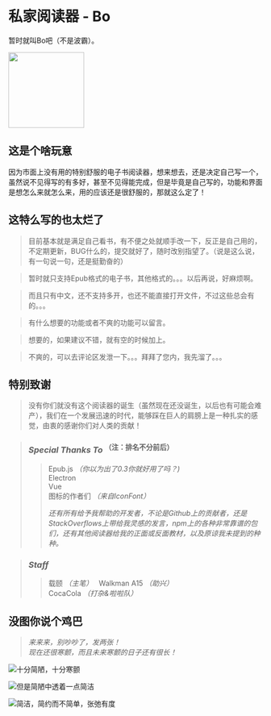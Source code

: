 

# 私家阅读器 - Bo
暂时就叫Bo吧（不是波霸）。  

<img width=150 height=150 src="https://raw.githubusercontent.com/wangzaiyi/EpubReader/master/static/Bo.png">

## 这是个啥玩意
因为市面上没有用的特别舒服的电子书阅读器，想来想去，还是决定自己写一个，虽然说不见得写的有多好，甚至不见得能完成，但是毕竟是自己写的，功能和界面是想怎么来就怎么来，用的应该还是很舒服的，那就这么定了！

## 这特么写的也太烂了
    
>目前基本就是满足自己看书，有不便之处就顺手改一下，反正是自己用的，不定期更新，BUG什么的，提交就好了，随时改别指望了。（说是这么说，有一句说一句，还是挺勤奋的）

>暂时就只支持Epub格式的电子书，其他格式的。。。以后再说，好麻烦啊。  

>而且只有中文，还不支持多开，也还不能直接打开文件，不过这些总会有的。。。

>有什么想要的功能或者不爽的功能可以留言。  

>想要的，如果建议不错，就有空的时候加上。 

>不爽的，可以去评论区发泄一下。。。拜拜了您内，我先溜了。。。

## 特别致谢

>没有你们就没有这个阅读器的诞生（虽然现在还没诞生，以后也有可能会难产），我们在一个发展迅速的时代，能够踩在巨人的肩膀上是一种扎实的感觉，由衷的感谢你们对人类的贡献！  


>### *Special Thanks To* <sup>（注：排名不分前后）</sup>
>>Epub.js *（你以为出了0.3你就好用了吗？)*      
>>Electron    
>>Vue    
>>图标的作者们 *（来自IconFont）*
>>
>>*还有所有给予我帮助的开发者，不论是Github上的贡献者，还是StackOverflows上带给我灵感的发言，npm上的各种非常靠谱的包们，还有其他阅读器给我的正面或反面教材，以及原谅我未提到的种种。*

>### *Staff*
>>载颐 *（主笔）*  
>>Walkman A15 *（助兴）*  
>>CocaCola *（打杂&啦啦队）*  


## 没图你说个鸡巴

>*来来来，别吵吵了，发两张！*    
>*现在还很寒颤，而且未来寒颤的日子还有很长！*

![十分简陋，十分寒颤](https://raw.githubusercontent.com/wangzaiyi/EpubReader/master/static/screenshot/1.png)

![但是简陋中透着一点简洁](https://raw.githubusercontent.com/wangzaiyi/EpubReader/master/static/screenshot/2.png)

![简洁，简约而不简单，张弛有度](https://raw.githubusercontent.com/wangzaiyi/EpubReader/master/static/screenshot/3.png)
